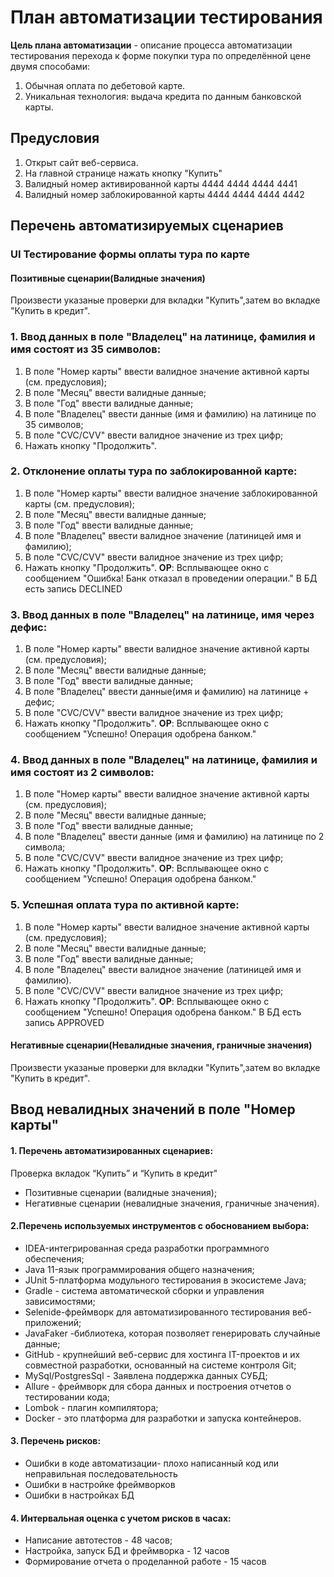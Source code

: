 # План автоматизации тестирования
**Цель плана автоматизации** - описание процесса автоматизации тестирования перехода к форме покупки тура по определённой цене двумя способами:
1. Обычная оплата по дебетовой карте.
2. Уникальная технология: выдача кредита по данным банковской карты.

## Предусловия
1. Открыт сайт веб-сервиса.
2. На главной странице нажать кнопку "Купить"
3. Валидный номер активированной карты 4444 4444 4444 4441
4. Валидный номер заблокированной карты 4444 4444 4444 4442

## Перечень автоматизируемых сценариев
### UI Тестирование формы оплаты тура по карте

#### Позитивные сценарии(Валидные значения)
Произвести указаные проверки для вкладки "Купить",затем во вкладке "Купить в кредит".

### 1. Ввод данных в поле "Владелец" на латинице, фамилия и имя состоят из 35 символов:
   1. В поле "Номер карты" ввести валидное значение активной карты (см. предусловия);
   2. В поле "Месяц" ввести валидные данные;
   3. В поле "Год" ввести валидные данные;
   4. В поле "Владелец" ввести данные (имя и фамилию) на латинице по 35 символов;
   5. В поле "CVC/CVV" ввести валидное значение из трех цифр;
   6. Нажать кнопку "Продолжить".

### 2. Отклонение оплаты тура по заблокированной карте:  
   1. В поле "Номер карты" ввести валидное значение заблокированной карты (см. предусловия);
   2. В поле "Месяц" ввести валидные данные;
   3. В поле "Год" ввести валидные данные;
   4. В поле "Владелец" ввести валидное значение (латиницей имя и фамилию);
   5. В поле "CVC/CVV" ввести валидное значение из трех цифр;
   6. Нажать кнопку "Продолжить".
**ОР**: Всплывающее окно с сообщением "Ошибка! Банк отказал в проведении операции." В БД есть запись DECLINED

### 3. Ввод данных в поле "Владелец" на латинице, имя через дефис:
   1. В поле "Номер карты" ввести валидное значение активной карты (см. предусловия);
   2. В поле "Месяц" ввести валидные данные;
   3. В поле "Год" ввести валидные данные;
   4. В поле "Владелец" ввести данные(имя и фамилию) на латинице + дефис;
   5. В поле "CVC/CVV" ввести валидное значение из трех цифр;
   6. Нажать кнопку "Продолжить".
**ОР**: Всплывающее окно с сообщением "Успешно! Операция одобрена банком."
### 4. Ввод данных в поле "Владелец" на латинице, фамилия и имя состоят из 2 символов:
   1. В поле "Номер карты" ввести валидное значение активной карты (см. предусловия);
   2. В поле "Месяц" ввести валидные данные;
   3. В поле "Год" ввести валидные данные;
   4. В поле "Владелец" ввести данные (имя и фамилию) на латинице по 2 символа;
   5. В поле "CVC/CVV" ввести валидное значение из трех цифр;
   6. Нажать кнопку "Продолжить".
**ОР**: Всплывающее окно с сообщением "Успешно! Операция одобрена банком."
### 5. Успешная оплата тура по активной карте:
   1. В поле "Номер карты" ввести валидное значение активной карты (см. предусловия);
   2. В поле "Месяц" ввести валидные данные;
   3. В поле "Год" ввести валидные данные;
   4. В поле "Владелец" ввести валидное значение (латиницей имя и фамилию).
   5. В поле "CVC/CVV" ввести валидное значение из трех цифр;
   6. Нажать кнопку "Продолжить".
**ОР**: Всплывающее окно с сообщением "Успешно! Операция одобрена банком." В БД есть запись APPROVED

#### Негативные сценарии(Невалидные значения, граничные значения)
Произвести указаные проверки для вкладки "Купить",затем во вкладке "Купить в кредит".
## Ввод невалидных значений в поле "Номер карты"


#### 1. Перечень автоматизированных сценариев:
Проверка вкладок “Купить” и “Купить в кредит"
* Позитивные сценарии (валидные значения);
*  Негативные сценарии (невалидные значения, граничные значения).
#### 2.Перечень используемых инструментов с обоснованием выбора:
* IDEA-интегрированная среда разработки программного обеспечения;
* Java 11-язык программирования общего назначения;
* JUnit 5-платформа модульного тестирования в экосистеме Java;
* Gradle - система автоматической сборки и управления зависимостями;
* Selenide-фреймворк для автоматизированного тестирования веб-приложений;
* JavaFaker -библиотека, которая позволяет генерировать случайные данные;
* GitHub - крупнейший веб-сервис для хостинга IT-проектов и их совместной разработки, основанный на системе контроля Git;
* MySql/PostgresSql - Заявлена поддержка данных СУБД;
* Allure - фреймворк для сбора данных и построения отчетов о тестировании кода;
* Lombok - плагин компилятора;
* Docker - это платформа для разработки и запуска контейнеров.
#### 3. Перечень рисков:
*  Ошибки в коде автоматизации- плохо написанный код или неправильная последовательность
*  Ошибки в настройке фреймворков
*  Ошибки в настройках БД
#### 4. Интервальная оценка с учетом рисков в часах:
* Написание автотестов - 48 часов;
* Настройка, запуск БД и фреймворка - 12 часов
* Формирование отчета о проделанной работе - 15 часов





